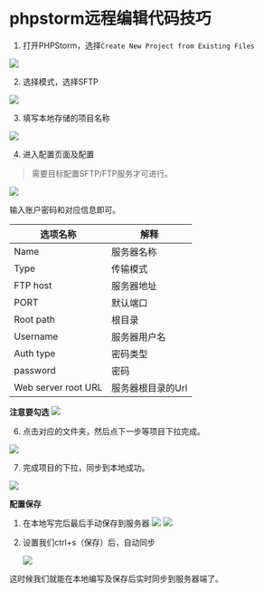 # phpstorm远程编辑代码技巧

1. 打开PHPStorm，选择`Create New Project from Existing Files`
   
![](img/1.png)

2. 选择模式，选择SFTP

![](img/2.png)

3. 填写本地存储的项目名称

![](img/3.png)

4. 进入配置页面及配置

> 需要目标配置SFTP/FTP服务才可进行。

![](img/4.png)


输入账户密码和对应信息即可。

|选项名称|解释|
|---|---|
|Name |服务器名称 |
|Type |传输模式 |
|FTP host |服务器地址 |
|PORT |默认端口 |
|Root path |根目录 |
|Username| 服务器用户名 |
|Auth type |密码类型 |
|password |密码 |
|Web server root URL |服务器根目录的Url|

**注意要勾选**
![](img/5.png)


6. 点击对应的文件夹，然后点下一步等项目下拉完成。

![](img/6.png)


7. 完成项目的下拉，同步到本地成功。

![](img/7.png)


**配置保存**

1. 在本地写完后最后手动保存到服务器
   ![](img/8.png)
   ![](img/9.png)

2. 设置我们ctrl+s（保存）后，自动同步

   ![](img/10.png)

这时候我们就能在本地编写及保存后实时同步到服务器端了。


